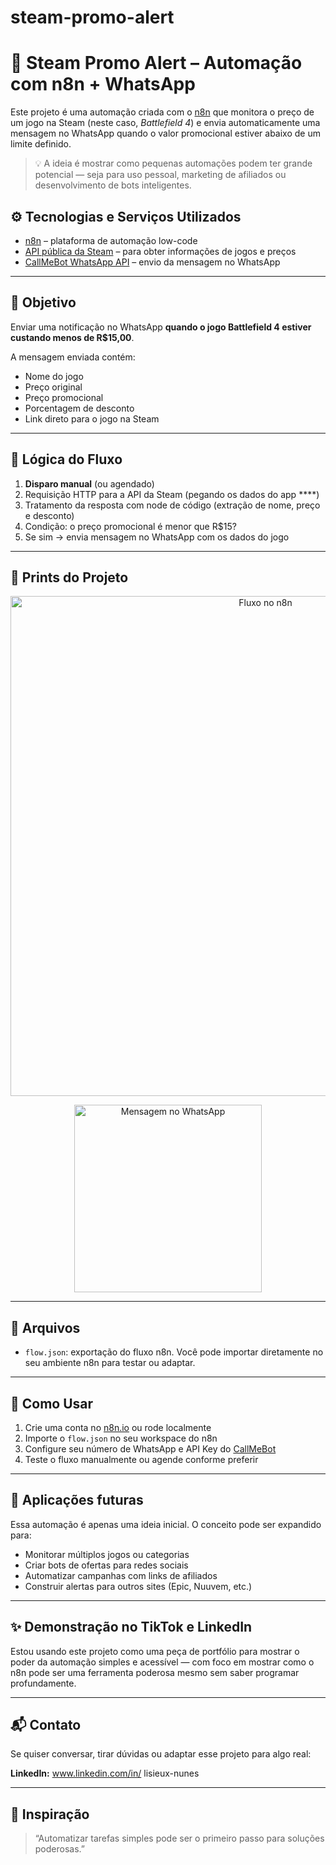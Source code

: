 # steam-promo-alert

# 🔔 Steam Promo Alert – Automação com n8n + WhatsApp

Este projeto é uma automação criada com o [n8n](https://n8n.io/) que monitora o preço de um jogo na Steam (neste caso, *Battlefield 4*) e envia automaticamente uma mensagem no WhatsApp quando o valor promocional estiver abaixo de um limite definido.

> 💡 A ideia é mostrar como pequenas automações podem ter grande potencial — seja para uso pessoal, marketing de afiliados ou desenvolvimento de bots inteligentes.


## ⚙️ Tecnologias e Serviços Utilizados

- [n8n](https://n8n.io/) – plataforma de automação low-code
- [API pública da Steam](https://store.steampowered.com/api/appdetails) – para obter informações de jogos e preços
- [CallMeBot WhatsApp API](https://www.callmebot.com/) – envio da mensagem no WhatsApp

---

## 🎯 Objetivo

Enviar uma notificação no WhatsApp **quando o jogo Battlefield 4 estiver custando menos de R$15,00**.

A mensagem enviada contém:
- Nome do jogo
- Preço original
- Preço promocional
- Porcentagem de desconto
- Link direto para o jogo na Steam

---

## 🧠 Lógica do Fluxo

1. **Disparo manual** (ou agendado)
2. Requisição HTTP para a API da Steam (pegando os dados do app ****)
3. Tratamento da resposta com node de código (extração de nome, preço e desconto)
4. Condição: o preço promocional é menor que R$15?
5. Se sim → envia mensagem no WhatsApp com os dados do jogo

---

## 📸 Prints do Projeto

<p align="center">
  <img src="fluxo no n8n/Captura de tela 2025-05-03 224223" alt="Fluxo no n8n" width="800"/>
</p>

<p align="center">
  <img src="imgs/mensagem-whatsapp.png" alt="Mensagem no WhatsApp" width="300"/>
</p>

---

## 📁 Arquivos

- `flow.json`: exportação do fluxo n8n. Você pode importar diretamente no seu ambiente n8n para testar ou adaptar.

---

## 🚀 Como Usar

1. Crie uma conta no [n8n.io](https://n8n.io/) ou rode localmente
2. Importe o `flow.json` no seu workspace do n8n
3. Configure seu número de WhatsApp e API Key do [CallMeBot](https://www.callmebot.com/)
4. Teste o fluxo manualmente ou agende conforme preferir

---

## 💼 Aplicações futuras

Essa automação é apenas uma ideia inicial. O conceito pode ser expandido para:

- Monitorar múltiplos jogos ou categorias
- Criar bots de ofertas para redes sociais
- Automatizar campanhas com links de afiliados
- Construir alertas para outros sites (Epic, Nuuvem, etc.)

---

## ✨ Demonstração no TikTok e LinkedIn

Estou usando este projeto como uma peça de portfólio para mostrar o poder da automação simples e acessível — com foco em mostrar como o n8n pode ser uma ferramenta poderosa mesmo sem saber programar profundamente.

---

## 📬 Contato

Se quiser conversar, tirar dúvidas ou adaptar esse projeto para algo real:

**LinkedIn:** www.linkedin.com/in/
lisieux-nunes
  
---

## 🧩 Inspiração

> “Automatizar tarefas simples pode ser o primeiro passo para soluções poderosas.”

